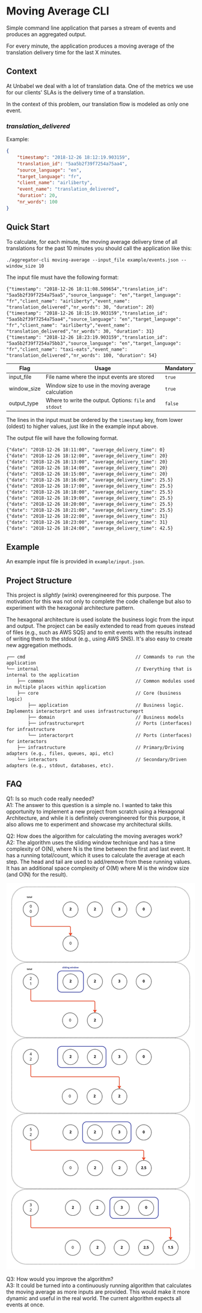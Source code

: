 # Moving Average CLI

Simple command line application that parses a stream of events and produces an aggregated output. 

For every minute, the application produces a moving average of the translation delivery time for the last X minutes.

## Context

At Unbabel we deal with a lot of translation data. One of the metrics we use for our clients' SLAs is the delivery time 
of a translation. 

In the context of this problem, our translation flow is modeled as only one event.

### *translation_delivered*

Example:

```json
{
	"timestamp": "2018-12-26 18:12:19.903159",
	"translation_id": "5aa5b2f39f7254a75aa4",
	"source_language": "en",
	"target_language": "fr",
	"client_name": "airliberty",
	"event_name": "translation_delivered",
	"duration": 20,
	"nr_words": 100
}
```

## Quick Start

To calculate, for each minute, the moving average delivery time of all translations for the past 10 minutes you should 
call the application like this:

	./aggregator-cli moving-average --input_file example/events.json --window_size 10
	
The input file must have the following format:

```
{"timestamp": "2018-12-26 18:11:08.509654","translation_id": "5aa5b2f39f7254a75aa5","source_language": "en","target_language": "fr","client_name": "airliberty","event_name": "translation_delivered","nr_words": 30, "duration": 20}
{"timestamp": "2018-12-26 18:15:19.903159","translation_id": "5aa5b2f39f7254a75aa4","source_language": "en","target_language": "fr","client_name": "airliberty","event_name": "translation_delivered","nr_words": 30, "duration": 31}
{"timestamp": "2018-12-26 18:23:19.903159","translation_id": "5aa5b2f39f7254a75bb3","source_language": "en","target_language": "fr","client_name": "taxi-eats","event_name": "translation_delivered","nr_words": 100, "duration": 54}
```

| Flag        | Usage                                                   | Mandatory |
|-------------|---------------------------------------------------------|-----------|
| input_file  | File name where the input events are stored             | `true`    |
| window_size | Window size to use in the moving average calculation    | `true`    |
| output_type | Where to write the output. Options: `file` and `stdout` | `false`   |

The lines in the input must be ordered by the `timestamp` key, from lower (oldest) to higher values, just like in the 
example input above.

The output file will have the following format.

```
{"date": "2018-12-26 18:11:00", "average_delivery_time": 0}
{"date": "2018-12-26 18:12:00", "average_delivery_time": 20}
{"date": "2018-12-26 18:13:00", "average_delivery_time": 20}
{"date": "2018-12-26 18:14:00", "average_delivery_time": 20}
{"date": "2018-12-26 18:15:00", "average_delivery_time": 20}
{"date": "2018-12-26 18:16:00", "average_delivery_time": 25.5}
{"date": "2018-12-26 18:17:00", "average_delivery_time": 25.5}
{"date": "2018-12-26 18:18:00", "average_delivery_time": 25.5}
{"date": "2018-12-26 18:19:00", "average_delivery_time": 25.5}
{"date": "2018-12-26 18:20:00", "average_delivery_time": 25.5}
{"date": "2018-12-26 18:21:00", "average_delivery_time": 25.5}
{"date": "2018-12-26 18:22:00", "average_delivery_time": 31}
{"date": "2018-12-26 18:23:00", "average_delivery_time": 31}
{"date": "2018-12-26 18:24:00", "average_delivery_time": 42.5}
```

## Example

An example input file is provided in `example/input.json`.

## Project Structure

This project is *slightly* (wink) overengineered for this purpose. The motivation for this was not only to complete 
the code challenge but also to experiment with the hexagonal architecture pattern.

The hexagonal architecture is used isolate the business logic from the input and output. The project can be easily 
extended to read from queues instead of files (e.g., such as AWS SQS) and to emit events with the results instead of 
writing them to the stdout (e.g., using AWS SNS). It's also easy to create new aggregation methods.

```
┌── cmd                                         // Commands to run the application
└── internal                                    // Everything that is internal to the application
    ├── common                                  // Common modules used in multiple places within application
    ├── core                                    // Core (business logic)
        ├── application                         // Business logic. Implements interactorprt and uses infrastructureprt
        ├── domain                              // Business models
        ├── infrastructureprt                   // Ports (interfaces) for infrastructure
        └── interactorprt                       // Ports (interfaces) for interactors
    ├── infrastructure                          // Primary/Driving adapters (e.g., files, queues, api, etc)
    └── interactors                             // Secondary/Driven adapters (e.g., stdout, databases, etc). 
```

## FAQ

Q1: Is so much code really needed?  
A1: The answer to this question is a simple no. I wanted to take this opportunity to implement a new project
from scratch using a Hexagonal Architecture, and while it is definitely overengineered for this purpose, it also allows
me to experiment and showcase my architectural skills.

Q2: How does the algorithm for calculating the moving averages work?  
A2: The algorithm uses the sliding window technique and has a time complexity of O(N), where N is the time between the
first and last event. It has a running total/count, which it uses to calculate the average at each step. The head and
tail are used to add/remove from these running values. It has an additional space complexity of O(M) where M is the
window size (and O(N) for the result).

![Sliding Window](sliding_window.jpg)

Q3: How would you improve the algorithm?  
A3: It could be turned into a continuously running algorithm that calculates the moving average as more inputs are 
provided. This would make it more dynamic and useful in the real world. The current algorithm expects all events at once. 